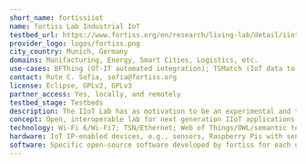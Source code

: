 ```yaml
---
short_name: fortissiiot
name: fortiss Lab Industrial IoT
testbed_url: https://www.fortiss.org/en/research/living-lab/detail/iiot-lab
provider_logo: logos/fortiss.png
city_country: Munich, Germany
domains: Manifacturing, Energy, Smart Cities, Logistics, etc.
use-cases: BFThing (OT-IT automated integration); TSMatch (IoT data to service automated matching); TSNWiFi (Wired/Wi-Fi 6 industrial networking with TSN capabilities); Mobilek8s (Dynamic container orchestration); IoT-ICN (Decentralised Publish-Subscribe Communication for IoT)
contact: Rute C. Sofia, sofia@fortiss.org
license: Eclipse, GPLv2, GPLv3
partner_access: Yes, locally, and remotely
testbed_stage: Testbeds
description: The IIoT Lab has as motivation to be an experimental and training interoperable and open playground for fortiss, and for partners (academia and industry). The IIoT Lab comprises a set of demonstrators that, interconnected, provide an end-to-end perspective of mechanisms that are useful in the context of Industrial IoT. The aim of the concepts integrated in the lab relate to the exploration of novel communication and computation architectures to deploy and orchestrate heterogeneous and decentralized services and resources efficiently, robustly, and possibly predictively.
concept: Open, interoperable lab for next generation IIoT applications and systems. OT-IT interoperability aspects; automated data matching between IoT sources and IoT services; industrial networks based on wired/TSN and Wi-Fi 6 (scheduling and time synchronization); dynamic container orchestration (based on ML); ICN
technology: Wi-Fi 6/Wi-Fi7; TSN/Ethernet; Web of Things/OWL/semantic technologies; IoT communication protocols and architectures, e.g., OPC UA, MQTT, AMQP, ICN.
hardware: IoT IP-enabled devices, e.g., sensors, Raspberry Pis with sensors, Beaglebones, etc.; Festo stations; Mobile robots; Wi-Fi 6 enabled APs (Intel NUC AX200/201; Xiaomi AR 3600, UP Core) and stations; TSN switches; end-user devices, e.g., smartphones, tablets, laptops; cameras.
software: Specific open-source software developed by fortiss for each use-case; TSN Linux; OPC UA; MQTT brokers; Mendix; Named data networking; Pytorch; k8s/Docker.
---
```

